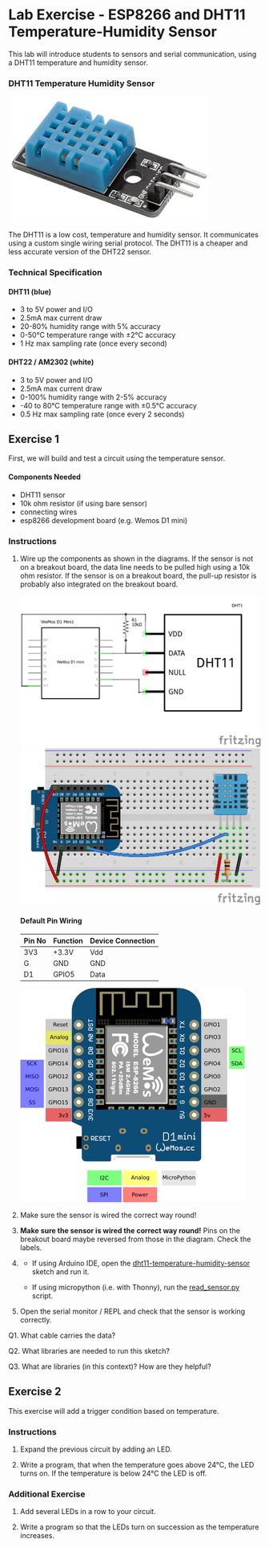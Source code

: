 # Lab Exercise - ESP8266 and DHT11 Temperature-Humidity Sensor

This lab will introduce students to sensors and serial communication, using a DHT11 temperature and humidity sensor.

### DHT11 Temperature Humidity Sensor

![dht11 sensor](assets/DHT11-sensor.png)

The DHT11 is a low cost, temperature and humidity sensor. It communicates using a custom single wiring serial protocol. The DHT11 is a cheaper and less accurate version of the DHT22 sensor.

### Technical Specification

#### DHT11 (blue)

- 3 to 5V power and I/O
- 2.5mA max current draw
- 20-80% humidity range with 5% accuracy
- 0-50°C temperature range with ±2°C accuracy
- 1 Hz max sampling rate (once every second)

#### DHT22 / AM2302 (white)

- 3 to 5V power and I/O
- 2.5mA max current draw
- 0-100% humidity range with 2-5% accuracy
- -40 to 80°C temperature range with ±0.5°C accuracy
- 0.5 Hz max sampling rate (once every 2 seconds)

## Exercise 1

First, we will build and test a circuit using the temperature sensor.

#### Components Needed

* DHT11 sensor
* 10k ohm resistor (if using bare sensor)
* connecting wires
* esp8266 development board (e.g. Wemos D1 mini)

### Instructions

1. Wire up the components as shown in the diagrams. If the sensor is not on a breakout board, the data line needs to be pulled high using a 10k ohm resistor. If the sensor is on a breakout board, the pull-up resistor is probably also integrated on the breakout board.
   
   ![circuit diagram](assets/esp8266-dht11-sensor-circuit-diagram_schem.png)
   <br />
   ![breadboard diagram](assets/esp8266-dht11-sensor-circuit-diagram_bb.png)

   #### Default Pin Wiring

    | Pin No | Function | Device Connection |
    | --- | --- | --- |
    | 3V3 | +3.3V | Vdd |
    | G | GND | GND |
    | D1 | GPIO5 | Data |

   ![pinout](assets/wemos-d1-mini-pinout.png)

2. Make sure the sensor is wired the correct way round!

3. **Make sure the sensor is wired the correct way round!** Pins on the breakout board maybe reversed from those in the diagram. Check the labels.

4. - If using Arduino IDE, open the [dht11-temperature-humidity-sensor](arduino/dht11-temperature-humidity-sensor/dht11-temperature-humidity-sensor.ino) sketch and run it.

   - If using micropython (i.e. with Thonny), run the [read_sensor.py](micropython/read_sensor.py) script.

5. Open the serial monitor / REPL and check that the sensor is working correctly.

Q1. What cable carries the data?

Q2. What libraries are needed to run this sketch?

Q3. What are libraries (in this context)? How are they helpful?

## Exercise 2

This exercise will add a trigger condition based on temperature.

### Instructions

1. Expand the previous circuit by adding an LED.

2. Write a program, that when the temperature goes above 24°C, the LED turns on. If the temperature is below 24°C the LED is off.

### Additional Exercise

1. Add several LEDs in a row to your circuit.

2. Write a program so that the LEDs turn on succession as the temperature increases.
